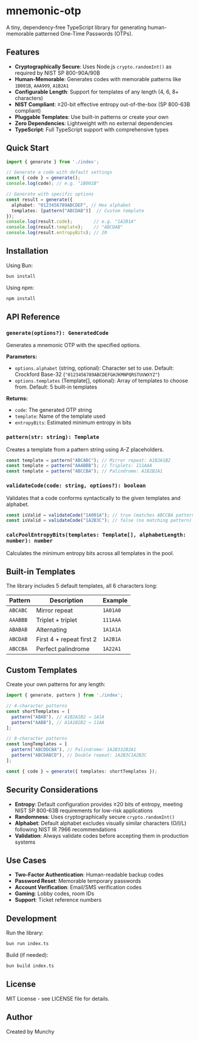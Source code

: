 # mnemonic-otp

A tiny, dependency-free TypeScript library for generating human-memorable patterned One-Time Passwords (OTPs).

## Features

- **Cryptographically Secure**: Uses Node.js `crypto.randomInt()` as required by NIST SP 800-90A/90B
- **Human-Memorable**: Generates codes with memorable patterns like `1B001B`, `AAA999`, `A1B2A1`
- **Configurable Length**: Support for templates of any length (4, 6, 8+ characters)
- **NIST Compliant**: ≥20-bit effective entropy out-of-the-box (SP 800-63B compliant)
- **Pluggable Templates**: Use built-in patterns or create your own
- **Zero Dependencies**: Lightweight with no external dependencies
- **TypeScript**: Full TypeScript support with comprehensive types

## Quick Start

```typescript
import { generate } from './index';

// Generate a code with default settings
const { code } = generate();
console.log(code); // e.g. "1B001B"

// Generate with specific options
const result = generate({
  alphabet: "0123456789ABCDEF", // Hex alphabet
  templates: [pattern("ABCDAB")]  // Custom template
});
console.log(result.code);        // e.g. "1A2B1A"
console.log(result.template);    // "ABCDAB"
console.log(result.entropyBits); // 20
```

## Installation

Using Bun:
```bash
bun install
```

Using npm:
```bash
npm install
```

## API Reference

### `generate(options?): GeneratedCode`

Generates a mnemonic OTP with the specified options.

**Parameters:**
- `options.alphabet` (string, optional): Character set to use. Default: Crockford Base-32 (`"0123456789ABCDEFGHJKMNPQRSTUVWXYZ"`)
- `options.templates` (Template[], optional): Array of templates to choose from. Default: 5 built-in templates

**Returns:**
- `code`: The generated OTP string
- `template`: Name of the template used
- `entropyBits`: Estimated minimum entropy in bits

### `pattern(str: string): Template`

Creates a template from a pattern string using A-Z placeholders.

```typescript
const template = pattern("ABCABC"); // Mirror repeat: A1B2A1B2
const template = pattern("AAABBB"); // Triplets: 111AAA
const template = pattern("ABCCBA"); // Palindrome: A1B2B2A1
```

### `validateCode(code: string, options?): boolean`

Validates that a code conforms syntactically to the given templates and alphabet.

```typescript
const isValid = validateCode("1A001A"); // true (matches ABCCBA pattern)
const isValid = validateCode("1A2B3C"); // false (no matching pattern)
```

### `calcPoolEntropyBits(templates: Template[], alphabetLength: number): number`

Calculates the minimum entropy bits across all templates in the pool.

## Built-in Templates

The library includes 5 default templates, all 6 characters long:

| Pattern | Description | Example |
|---------|-------------|---------|
| `ABCABC` | Mirror repeat | `1A01A0` |
| `AAABBB` | Triplet + triplet | `111AAA` |
| `ABABAB` | Alternating | `1A1A1A` |
| `ABCDAB` | First 4 + repeat first 2 | `1A2B1A` |
| `ABCCBA` | Perfect palindrome | `1A22A1` |

## Custom Templates

Create your own patterns for any length:

```typescript
import { generate, pattern } from './index';

// 4-character patterns
const shortTemplates = [
  pattern("ABAB"), // A1B2A1B2 → 1A1A
  pattern("AABB"), // A1A1B2B2 → 11AA
];

// 8-character patterns  
const longTemplates = [
  pattern("ABCDDCBA"), // Palindrome: 1A2B332B2A1
  pattern("ABCDABCD"), // Double repeat: 1A2B3C1A2B3C
];

const { code } = generate({ templates: shortTemplates });
```

## Security Considerations

- **Entropy**: Default configuration provides ≥20 bits of entropy, meeting NIST SP 800-63B requirements for low-risk applications
- **Randomness**: Uses cryptographically secure `crypto.randomInt()` 
- **Alphabet**: Default alphabet excludes visually similar characters (O/I/L) following NIST IR 7966 recommendations
- **Validation**: Always validate codes before accepting them in production systems

## Use Cases

- **Two-Factor Authentication**: Human-readable backup codes
- **Password Reset**: Memorable temporary passwords  
- **Account Verification**: Email/SMS verification codes
- **Gaming**: Lobby codes, room IDs
- **Support**: Ticket reference numbers

## Development

Run the library:
```bash
bun run index.ts
```

Build (if needed):
```bash
bun build index.ts
```

## License

MIT License - see LICENSE file for details.

## Author

Created by Munchy